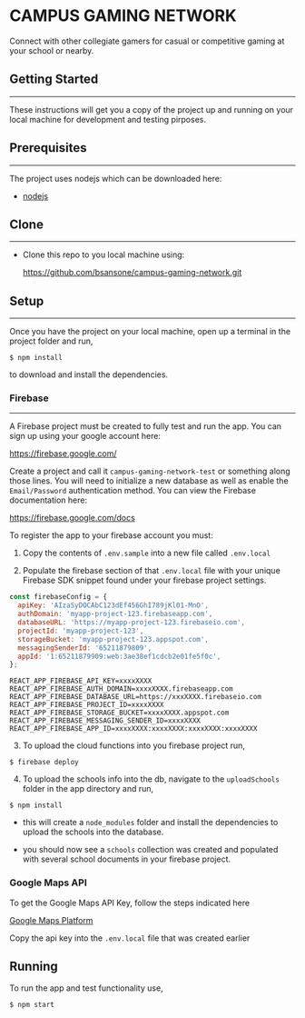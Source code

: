 # CAMPUS GAMING NETWORK

Connect with other collegiate gamers for casual or competitive gaming at your school or nearby.

## Getting Started

---

These instructions will get you a copy of the project up and running on your local machine for development and testing pirposes.

## Prerequisites

---

The project uses nodejs which can be downloaded here:

- [nodejs](https://nodejs.org/en/download/)

## Clone

---

- Clone this repo to you local machine using:

  https://github.com/bsansone/campus-gaming-network.git

## Setup

---

Once you have the project on your local machine, open up a terminal in the project folder and run,

```shell
$ npm install
```

to download and install the dependencies.

### Firebase

---

A Firebase project must be created to fully test and run the app. You can sign up using your google account here:

https://firebase.google.com/

Create a project and call it `campus-gaming-network-test` or something along those lines. You will need to initialize a new database as well as enable the `Email/Password` authentication method. You can view the Firebase documentation here:

https://firebase.google.com/docs

To register the app to your firebase account you must:

1. Copy the contents of `.env.sample` into a new file called `.env.local`

2. Populate the firebase section of that `.env.local` file with your unique Firebase SDK snippet found under your firebase project settings.

```javascript
const firebaseConfig = {
  apiKey: 'AIzaSyDOCAbC123dEf456GhI789jKl01-MnO',
  authDomain: 'myapp-project-123.firebaseapp.com',
  databaseURL: 'https://myapp-project-123.firebaseio.com',
  projectId: 'myapp-project-123',
  storageBucket: 'myapp-project-123.appspot.com',
  messagingSenderId: '65211879809',
  appId: '1:65211879909:web:3ae38ef1cdcb2e01fe5f0c',
};
```

```
REACT_APP_FIREBASE_API_KEY=xxxxXXXX
REACT_APP_FIREBASE_AUTH_DOMAIN=xxxxXXXX.firebaseapp.com
REACT_APP_FIREBASE_DATABASE_URL=https://xxxXXXX.firebaseio.com
REACT_APP_FIREBASE_PROJECT_ID=xxxxXXXX
REACT_APP_FIREBASE_STORAGE_BUCKET=xxxxXXXX.appspot.com
REACT_APP_FIREBASE_MESSAGING_SENDER_ID=xxxxXXXX
REACT_APP_FIREBASE_APP_ID=xxxxXXXX:xxxxXXXX:xxxxXXXX:xxxxXXXX
```

3. To upload the cloud functions into you firebase project run,

```shell
$ firebase deploy
```

4. To upload the schools info into the db, navigate to the `uploadSchools` folder in the app directory and run,

```shell
$ npm install
```

- this will create a `node_modules` folder and install the dependencies to upload the schools into the database.

- you should now see a `schools` collection was created and populated with several school documents in your firebase project.

### Google Maps API

To get the Google Maps API Key, follow the steps indicated here

[Google Maps Platform](https://developers.google.com/maps/documentation/javascript/get-api-key)

Copy the api key into the `.env.local` file that was created earlier

## Running

To run the app and test functionality use,

```shell
$ npm start
```
